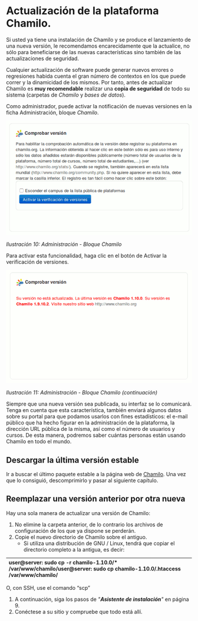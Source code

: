 # Actualización de la plataforma Chamilo.

Si usted ya tiene una instalación de Chamilo y se produce el lanzamiento de una nueva versión, le recomendamos encarecidamente que la actualice, no sólo para beneficiarse de las nuevas características sino también de las actualizaciones de seguridad.

Cualquier actualización de software puede generar nuevos errores o regresiones habida cuenta el gran número de contextos en los que puede correr y la dinamicidad de los mismos. Por tanto, antes de actualizar Chamilo es **muy recomendable** realizar una **copia de seguridad** de todo su sistema \(carpetas de _Chamilo_ y _bases de datos_\).

Como administrador, puede activar la notificación de nuevas versiones en la ficha Administración, bloque _Chamilo_.

![](../../.gitbook/assets/images114.png)

_Ilustración 10: Administración - Bloque Chamilo_

Para activar esta funcionalidad, haga clic en el botón de Activar la verificación de versiones.

![](../../.gitbook/assets/images117.png)

_Ilustración 11: Administración - Bloque Chamilo \(continuación\)_

Siempre que una nueva versión sea publicada, su interfaz se lo comunicará. Tenga en cuenta que esta característica, también enviará algunos datos sobre su portal para que podamos usarlos con fines estadísticos: el e-mail público que ha hecho figurar en la administración de la plataforma, la dirección URL pública de la misma, así como el número de usuarios y cursos. De esta manera, podremos saber cuántas personas están usando Chamilo en todo el mundo.

## Descargar la última versión estable <a id="descargar-la-ltima-versi-n-estable"></a>

Ir a buscar el último paquete estable a la página web de [Chamilo](https://chamilo.org/es/chamilo-lms). Una vez que lo consiguió, descomprimirlo y pasar al siguiente capítulo.

## Reemplazar una versión anterior por otra nueva <a id="reemplazar-una-versi-n-anterior-por-otra-nueva"></a>

Hay una sola manera de actualizar una versión de Chamilo:

1. No elimine la carpeta anterior, de lo contrario los archivos de configuración de los que ya dispone se perderán.
2. Copie el nuevo directorio de Chamilo sobre el antiguo.
   * Si utiliza una distribución de GNU / Linux, tendrá que copiar el directorio completo a la antigua, es decir:

| user@server: sudo cp -r chamilo-1.10.0/\* /var/www/chamilo/user@server: sudo cp chamilo-1.10.0/.htaccess /var/www/chamilo/ |
| :--- |


O, con SSH, use el comando “scp”

1. A continuación, siga los pasos de _"**Asistente de instalación**"_ en página 9.
2. Conéctese a su sitio y compruebe que todo está allí.

